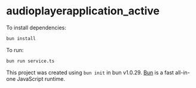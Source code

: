# audioplayerapplication_active

To install dependencies:

```bash
bun install
```

To run:

```bash
bun run service.ts
```

This project was created using `bun init` in bun v1.0.29. [Bun](https://bun.sh) is a fast all-in-one JavaScript runtime.
